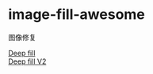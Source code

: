 # image-fill-awesome
图像修复  

[Deep fill](http://jiahuiyu.com/deepfill/)  
[Deep fill V2](http://jiahuiyu.com/deepfill2/)
